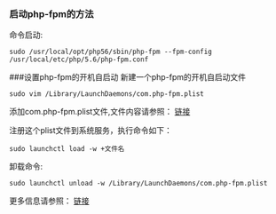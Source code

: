 ### 启动php-fpm的方法
命令启动:
    
    sudo /usr/local/opt/php56/sbin/php-fpm --fpm-config /usr/local/etc/php/5.6/php-fpm.conf

###设置php-fpm的开机自启动
新建一个php-fpm的开机自启动文件
    
    sudo vim /Library/LaunchDaemons/com.php-fpm.plist
添加com.php-fpm.plist文件,文件内容请参照：
[链接](https://www.cnblogs.com/52php/p/5684348.html)

注册这个plist文件到系统服务，执行命令如下：
    
    sudo launchctl load -w +文件名
卸载命令:
    
    sudo launchctl unload -w /Library/LaunchDaemons/com.php-fpm.plist
更多信息请参照：
[链接](https://newsn.net/say/php-fpm-autorun.html)
